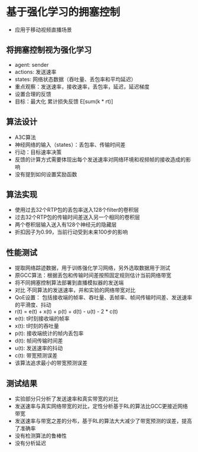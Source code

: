 # 基于强化学习的拥塞控制
- 应用于移动视频直播场景

## 将拥塞控制视为强化学习
- agent: sender
- actions: 发送速率
- states: 网络状态数据（吞吐量、丢包率和平均延迟）
- 重点观察：发送速率，接收速率，丢包率，延迟，延迟梯度
- 设置合理的反馈
- 目标：最大化 累计损失反馈 E[sum(k * rt)]

## 算法设计
- A3C算法
- 神经网络的输入（states）：丢包率、传输时间差
- 行动：目标速率决策
- 反馈的计算方式需要体现出每个发送速率对网络环境和视频帧的接收造成的影响
- 没有提到如何设置奖励函数

## 算法实现
- 使用过去32个RTP包的丢包率送入128个filter的卷积层
- 过去32个RTP包的传输时间差送入另一个相同的卷积层
- 两个卷积层输入送入有128个神经元的隐藏层
- 折扣因子为0.99，当前行动受到未来100步的影响

## 性能测试
- 提取网络踪迹数据，用于训练强化学习网络，另外选取数据用于测试
- 原GCC算法：根据丢包和传输时间差按照固定规则估计当前网络带宽
- 将不同拥塞控制算法部署到直播模拟器的发送端
- 对比 不同算法的发送速率，并和实验的网络带宽对比
- QoE设置： 包括接收端的帧率、吞吐量、丢帧率、帧间传输时间差、发送速率的平滑度、抖动
- r(t) = e(t) + x(t) + p(t) + d(t) - u(t) - 2 * c(t)
- e(t): t时刻接收端的帧率
- x(t): t时刻的吞吐量
- p(t): 接收端统计的帧内丢包率
- d(t): 帧间传输时间差
- u(t): 发送速率的抖动
- c(t): 带宽预测误差
- 该算法追求最小的带宽预测误差

## 测试结果
- 实验部分只分析了发送速率和真实带宽的对比
- 发送速率与真实网络带宽的对比，定性分析基于RL的算法比GCC更接近网络带宽
- 发送速率与带宽之差的分布，基于RL的算法大大减少了带宽预测的误差，提高了准确率
- 没有检测算法的鲁棒性
- 没有分析延迟
